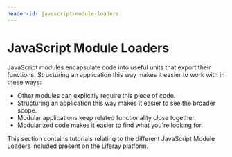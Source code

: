 ```yaml
---
header-id: javascript-module-loaders
---
```


# JavaScript Module Loaders

JavaScript modules encapsulate code into useful units that export their
functions. Structuring an application this way makes it easier to work with in
these ways: 

- Other modules can explicitly require this piece of code. 
- Structuring an application this way makes it easier to see the broader
  scope. 
- Modular applications keep related functionality close together. 
- Modularized code makes it easier to find what you're looking for.

This section contains tutorials relating to the different JavaScript Module
Loaders included present on the Liferay platform.

